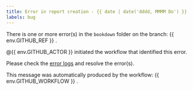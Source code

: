 ```yaml
---
title: Error in report creation - {{ date | date('dddd, MMMM Do') }}
labels: bug
---
```


There is one or more error(s) in the `bookdown` folder on the branch: {{ env.GITHUB_REF }} .

@{{ env.GITHUB_ACTOR }} initiated the workflow that identified this error.

Please check the [error logs](https://github.com/NOAA-EDAB/esp_data_aggregation/tree/main/logs) and resolve the error(s).

This message was automatically produced by the workflow: {{ env.GITHUB_WORKFLOW }} .
